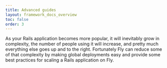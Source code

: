 ```yaml
---
title: Advanced guides
layout: framework_docs_overview
toc: false
order: 3
---
```


As your Rails application becomes more popular, it will inevitably grow in complexity, the number of people using it will increase, and pretty much everything else goes up and to the right. Fortunately Fly can reduce some of that complexity by making global deployments easy and provide some best practices for scaling a Rails application on Fly.